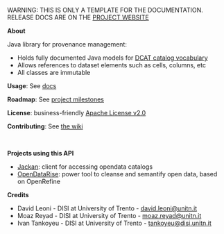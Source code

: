 
<p class="jedoc-to-strip">
WARNING: THIS IS ONLY A TEMPLATE FOR THE DOCUMENTATION. <br/>
RELEASE DOCS ARE ON THE <a href="http://opendatatrentino.github.io/traceprov/" target="_blank">PROJECT WEBSITE</a>
</p>

**About**

Java library for provenance management:

 * Holds fully documented Java models for  <a href="http://www.w3.org/TR/vocab-dcat/" target="_blank"> DCAT catalog vocabulary </a>
 * Allows references to dataset elements such as cells, columns, etc
 * All classes are immutable

**Usage**: See [docs](docs)

**Roadmap**: See [project milestones](../../milestones)

**License**: business-friendly [Apache License v2.0](LICENSE.txt)

**Contributing**: See [the wiki](../../wiki)

<br/>

**Projects using this API**

* [Jackan](https://opendatatrentino.github.com/jackan): client for accessing opendata catalogs
* [OpenDataRise](https://github.com/opendatatrentino/OpenDataRise): power tool to cleanse and semantify open data, based on OpenRefine

**Credits**

* David Leoni - DISI at University of Trento - david.leoni@unitn.it
* Moaz Reyad - DISI at University of Trento - moaz.reyad@unitn.it
* Ivan Tankoyeu - DISI at University of Trento - tankoyeu@disi.unitn.it
